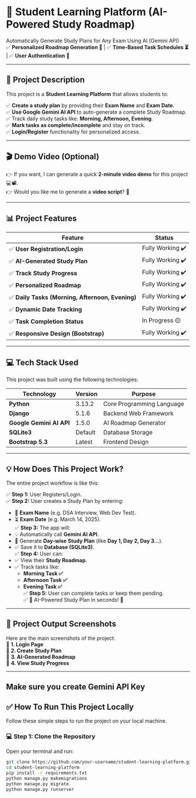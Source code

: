 # 🚀 Student Learning Platform (AI-Powered Study Roadmap)
Automatically Generate Study Plans for Any Exam Using AI (Gemini API)  
✅ **Personalized Roadmap Generation 🚀** | ✅ **Time-Based Task Schedules ⏳** | ✅ **User Authentication 👤**  

---

## 📜 Project Description
This project is a **Student Learning Platform** that allows students to:  

✅ **Create a study plan** by providing their **Exam Name** and **Exam Date**.  
✅ **Use Google Gemini AI API** to auto-generate a complete Study Roadmap.  
✅ Track daily study tasks like: **Morning, Afternoon, Evening**.  
✅ **Mark tasks as complete/incomplete** and stay on track.  
✅ **Login/Register** functionality for personalized access.  

---

## 🎬 Demo Video (Optional)
👉 If you want, I can generate a quick **2-minute video demo** for this project 💻📽️.  
👉 Would you like me to generate a **video script**? 🤔  

---

## 📊 Project Features
| Feature | Status |
|---------|--------|
| ✅ **User Registration/Login** | Fully Working ✔️ |
| ✅ **AI-Generated Study Plan** | Fully Working ✔️ |
| ✅ **Track Study Progress** | Fully Working ✔️ |
| ✅ **Personalized Roadmap** | Fully Working ✔️ |
| ✅ **Daily Tasks (Morning, Afternoon, Evening)** | Fully Working ✔️ |
| ✅ **Dynamic Date Tracking** | Fully Working ✔️ |
| ✅ **Task Completion Status** | In Progress 🟡 |
| ✅ **Responsive Design (Bootstrap)** | Fully Working ✔️ |  

---

## 💻 Tech Stack Used
This project was built using the following technologies:  

| Technology | Version | Purpose |
|------------|---------|---------|
| **Python** | 3.13.2 | Core Programming Language |
| **Django** | 5.1.6 | Backend Web Framework |
| **Google Gemini AI API** | 1.5.0 | AI Roadmap Generator |
| **SQLite3** | Default | Database Storage |
| **Bootstrap 5.3** | Latest | Frontend Design |  

---

## 💡 How Does This Project Work?
The entire project workflow is like this:  

✅ **Step 1:** User Registers/Login.  
✅ **Step 2:** User creates a Study Plan by entering:  
- 📅 **Exam Name** (e.g. DSA Interview, Web Dev Test).  
- ⏳ **Exam Date** (e.g. March 14, 2025).  
✅ **Step 3:** The app will:  
- 💡 Automatically call **Gemini AI API**.  
- 📅 Generate **Day-wise Study Plan** (like **Day 1, Day 2, Day 3...**).  
- ✅ Save it to **Database (SQLite3)**.  
✅ **Step 4:** User can:  
- ✅ View their **Study Roadmap**.  
- ✅ Track tasks like:  
  - **Morning Task ✅**  
  - **Afternoon Task ✅**  
  - **Evening Task ✅**  
✅ **Step 5:** User can complete tasks or keep them pending.  
✅ 💯 AI-Powered Study Plan in seconds! 🚀  

---

## 🎉 Project Output Screenshots
Here are the main screenshots of the project:  
📸 **1. Login Page**  
📸 **2. Create Study Plan**  
📸 **3. AI-Generated Roadmap**  
📸 **4. View Study Progress**  

---
## Make sure you create Gemini API Key

## ✅ How To Run This Project Locally
Follow these simple steps to run the project on your local machine.  

### 💻 Step 1: Clone the Repository
Open your terminal and run:  

```bash
git clone https://github.com/your-username/student-learning-platform.git
cd student-learning-platform
pip install -r requirements.txt
python manage.py makemigrations
python manage.py migrate
python manage.py runserver
